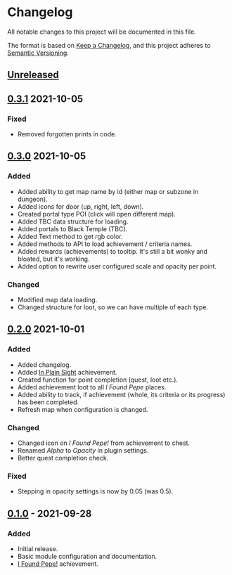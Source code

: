 # Changelog
All notable changes to this project will be documented in this file.

The format is based on [Keep a Changelog](https://keepachangelog.com/en/1.0.0/),
and this project adheres to [Semantic Versioning](https://semver.org/spec/v2.0.0.html).

## [Unreleased]

## [0.3.1] 2021-10-05
### Fixed
- Removed forgotten prints in code.

## [0.3.0] 2021-10-05
### Added
- Added ability to get map name by id (either map or subzone in dungeon).
- Added icons for door (up, right, left, down).
- Created portal type POI (click will open different map).
- Added TBC data structure for loading.
- Added portals to Black Temple (TBC).
- Added Text method to get rgb color.
- Added methods to API to load achievement / criteria names.
- Added rewards (achievements) to tooltip. It's still a bit wonky and bloated, but it's working.
- Added option to rewrite user configured scale and opacity per point.

### Changed
- Modified map data loading.
- Changed structure for loot, so we can have multiple of each type.

## [0.2.0] 2021-10-01
### Added
- Added changelog.
- Added [In Plain Sight](https://www.wowhead.com/achievement=9656/in-plain-sight) achievement.
- Created function for point completion (quest, loot etc.).
- Added achievement loot to all _I Found Pepe_ places.
- Added ability to track, if achievement (whole, its criteria or its progress) has been completed.
- Refresh map when configuration is changed.

### Changed
- Changed icon on _I Found Pepe!_ from achievement to chest.
- Renamed _Alpha_ to _Opacity_ in plugin settings.
- Better quest completion check.

### Fixed
- Stepping in opacity settings is now by 0.05 (was 0.5).

## [0.1.0] - 2021-09-28
### Added
- Initial release.
- Basic module configuration and documentation.
- [I Found Pepe!](https://www.wowhead.com/achievement=10053/i-found-pepe) achievement.

[Unreleased]: https://gitlab.com/mulambo/HandyNotes_Collection/-/compare/v0.3.1...master
[0.3.1]: https://gitlab.com/mulambo/HandyNotes_Collection/-/releases/v0.3.1
[0.3.0]: https://gitlab.com/mulambo/HandyNotes_Collection/-/releases/v0.3.0
[0.2.0]: https://gitlab.com/mulambo/HandyNotes_Collection/-/releases/v0.2.0
[0.1.0]: https://gitlab.com/mulambo/HandyNotes_Collection/-/releases/v0.1
